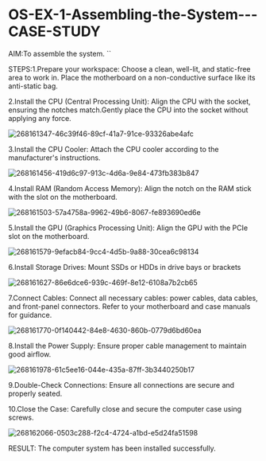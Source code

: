 # OS-EX-1-Assembling-the-System---CASE-STUDY

AIM:To assemble the system. ``

STEPS:1.Prepare your workspace: Choose a clean, well-lit, and static-free area to work in. Place the motherboard on a non-conductive surface like its anti-static bag.

2.Install the CPU (Central Processing Unit): Align the CPU with the socket, ensuring the notches match.Gently place the CPU into the socket without applying any force.


![268161347-46c39f46-89cf-41a7-91ce-93326abe4afc](https://github.com/lisianathiruselvan/OS-EX-1-Assembling-the-System---CASE-STUDY/assets/119389971/cd5c2be4-6fd1-4e1c-aaf3-db6c5a6d30b3)

3.Install the CPU Cooler: Attach the CPU cooler according to the manufacturer's instructions.


![268161456-419d6c97-913c-4d6a-9e84-473fb383b847](https://github.com/lisianathiruselvan/OS-EX-1-Assembling-the-System---CASE-STUDY/assets/119389971/72f93a2e-d537-4621-ad05-e1810983dfe8)


4.Install RAM (Random Access Memory): Align the notch on the RAM stick with the slot on the motherboard.




![268161503-57a4758a-9962-49b6-8067-fe893690ed6e](https://github.com/lisianathiruselvan/OS-EX-1-Assembling-the-System---CASE-STUDY/assets/119389971/1ebe3361-53ee-4bba-9338-827626cfbabf)

5.Install the GPU (Graphics Processing Unit): Align the GPU with the PCIe slot on the motherboard.


![268161579-9efacb84-9cc4-4d5b-9a88-30cea6c98134](https://github.com/lisianathiruselvan/OS-EX-1-Assembling-the-System---CASE-STUDY/assets/119389971/c210775c-ea52-4ee0-9fbc-1434a6f8a89a)

6.Install Storage Drives: Mount SSDs or HDDs in drive bays or brackets


![268161627-86e6dce6-939c-469f-8e12-6108a7b2cb65](https://github.com/lisianathiruselvan/OS-EX-1-Assembling-the-System---CASE-STUDY/assets/119389971/938503c0-fec0-45da-8cff-7ab035ee5d55)

7.Connect Cables: Connect all necessary cables: power cables, data cables, and front-panel connectors. Refer to your motherboard and case manuals for guidance.


![268161770-0f140442-84e8-4630-860b-0779d6bd60ea](https://github.com/lisianathiruselvan/OS-EX-1-Assembling-the-System---CASE-STUDY/assets/119389971/38857666-ba82-4705-a3a3-7ad8a071deca)

8.Install the Power Supply: Ensure proper cable management to maintain good airflow.


![268161978-61c5ee16-044e-435a-87ff-3b3440250b17](https://github.com/lisianathiruselvan/OS-EX-1-Assembling-the-System---CASE-STUDY/assets/119389971/3dad1b4a-bc16-49d3-9103-665ebd5eeaa8)

9.Double-Check Connections: Ensure all connections are secure and properly seated.

10.Close the Case: Carefully close and secure the computer case using screws.


![268162066-0503c288-f2c4-4724-a1bd-e5d24fa51598](https://github.com/lisianathiruselvan/OS-EX-1-Assembling-the-System---CASE-STUDY/assets/119389971/5287fd9e-1788-43f9-adb2-129654d95663)



RESULT:
The computer system has been installed successfully.
